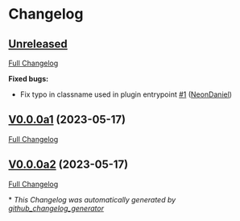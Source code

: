 # Changelog

## [Unreleased](https://github.com/OpenVoiceOS/ovos-microphone-plugin-alsa/tree/HEAD)

[Full Changelog](https://github.com/OpenVoiceOS/ovos-microphone-plugin-alsa/compare/V0.0.0a1...HEAD)

**Fixed bugs:**

- Fix typo in classname used in plugin entrypoint [\#1](https://github.com/OpenVoiceOS/ovos-microphone-plugin-alsa/pull/1) ([NeonDaniel](https://github.com/NeonDaniel))

## [V0.0.0a1](https://github.com/OpenVoiceOS/ovos-microphone-plugin-alsa/tree/V0.0.0a1) (2023-05-17)

[Full Changelog](https://github.com/OpenVoiceOS/ovos-microphone-plugin-alsa/compare/V0.0.0a2...V0.0.0a1)

## [V0.0.0a2](https://github.com/OpenVoiceOS/ovos-microphone-plugin-alsa/tree/V0.0.0a2) (2023-05-17)

[Full Changelog](https://github.com/OpenVoiceOS/ovos-microphone-plugin-alsa/compare/a090ff94802cef894f778b54f5301a5277f79084...V0.0.0a2)



\* *This Changelog was automatically generated by [github_changelog_generator](https://github.com/github-changelog-generator/github-changelog-generator)*
